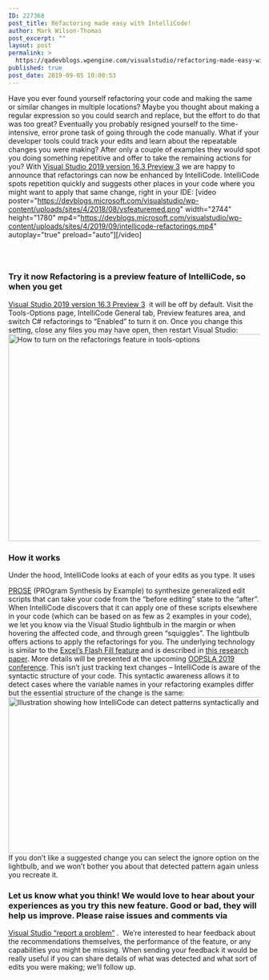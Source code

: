 ```yaml
---
ID: 227368
post_title: Refactoring made easy with IntelliCode!
author: Mark Wilson-Thomas
post_excerpt: ""
layout: post
permalink: >
  https://qadevblogs.wpengine.com/visualstudio/refactoring-made-easy-with-intellicode/
published: true
post_date: 2019-09-05 10:00:53
---
```

Have you ever found yourself refactoring your code and making the same or similar changes in multiple locations? Maybe you thought about making a regular expression so you could search and replace, but the effort to do that was too great? Eventually you probably resigned yourself to the time-intensive, error prone task of going through the code manually. What if your developer tools could track your edits and learn about the repeatable changes you were making? After only a couple of examples they would spot you doing something repetitive and offer to take the remaining actions for you? With [Visual Studio 2019 version 16.3 Preview 3][1] we are happy to announce that refactorings can now be enhanced by IntelliCode. IntelliCode spots repetition quickly and suggests other places in your code where you might want to apply that same change, right in your IDE: [video poster="https://devblogs.microsoft.com/visualstudio/wp-content/uploads/sites/4/2018/08/vsfeaturemed.png" width="2744" height="1780" mp4="https://devblogs.microsoft.com/visualstudio/wp-content/uploads/sites/4/2019/09/intellicode-refactorings.mp4" autoplay="true" preload="auto"][/video] 
###    

### Try it now Refactoring is a preview feature of IntelliCode, so when you get 

[Visual Studio 2019 version 16.3 Preview 3][1]  it will be off by default. Visit the Tools-Options page, IntelliCode General tab, Preview features area, and switch C# refactorings to “Enabled” to turn it on. Once you change this setting, close any files you may have open, then restart Visual Studio: <img class="alignnone wp-image-226306 size-large" src="https://devblogs.microsoft.com/visualstudio/wp-content/uploads/sites/4/2019/09/refactorings-toolsoptions-1024x660.png" alt="How to turn on the refactorings feature in tools-options" width="640" height="413" /> 
### 

<h3 style="text-align: left">
  How it works
</h3> Under the hood, IntelliCode looks at each of your edits as you type. It uses 

[PROSE][2] (PROgram Synthesis by Example) to synthesize generalized edit scripts that can take your code from the “before editing” state to the “after”. When IntelliCode discovers that it can apply one of these scripts elsewhere in your code (which can be based on as few as 2 examples in your code), we let you know via the Visual Studio lightbulb in the margin or when hovering the affected code, and through green “squiggles”. The lightbulb offers actions to apply the refactorings for you. The underlying technology is similar to the [Excel’s Flash Fill feature][3] and is described in [this research paper][4]. More details will be presented at the upcoming [OOPSLA 2019 conference][5]. This isn’t just tracking text changes – IntelliCode is aware of the syntactic structure of your code. This syntactic awareness allows it to detect cases where the variable names in your refactoring examples differ but the essential structure of the change is the same: <img class="alignnone wp-image-226305 size-full" src="https://devblogs.microsoft.com/visualstudio/wp-content/uploads/sites/4/2019/09/refactorings-illustrated.png" alt="Illustration showing how IntelliCode can detect patterns syntactically and offer suggestions" width="1023" height="312" /> If you don’t like a suggested change you can select the ignore option on the lightbulb, and we won’t bother you about that detected pattern again unless you recreate it. 
### Let us know what you think! We would love to hear about your experiences as you try this new feature. Good or bad, they will help us improve. Please raise issues and comments via 

[Visual Studio “report a problem”][6] .  We’re interested to hear feedback about the recommendations themselves, the performance of the feature, or any capabilities you might be missing. When sending your feedback it would be really useful if you can share details of what was detected and what sort of edits you were making; we’ll follow up.

 [1]: https://visualstudio.microsoft.com/vs/preview/
 [2]: https://nam06.safelinks.protection.outlook.com/?url=https%3A%2F%2Fmicrosoft.github.io%2Fprose%2F&data=02%7C01%7CMark.Wilson-Thomas%40microsoft.com%7Ccdb56ee2af63435d211b08d728b7d38b%7C72f988bf86f141af91ab2d7cd011db47%7C1%7C0%7C637022642299089700&sdata=HlNZ43YNaRARxWWWg7JmKYoNxpzkTHct7Ainp%2FuMd5E%3D&reserved=0
 [3]: https://nam06.safelinks.protection.outlook.com/?url=https%3A%2F%2Fwww.microsoft.com%2Fen-us%2Fresearch%2Fblog%2Fflash-fill-gives-excel-smart-charge%2F&data=02%7C01%7CMark.Wilson-Thomas%40microsoft.com%7Ccdb56ee2af63435d211b08d728b7d38b%7C72f988bf86f141af91ab2d7cd011db47%7C1%7C0%7C637022642299089700&sdata=4Fe6vtMKRjyQuFdR7KYz4pPPHE7T1yK8YqM1lPwpKYk%3D&reserved=0
 [4]: http://aka.ms/repetitive-edits
 [5]: https://2019.splashcon.org/details/splash-2019-oopsla/27/On-the-Fly-Synthesis-of-Edit-Suggestions
 [6]: https://docs.microsoft.com/visualstudio/ide/how-to-report-a-problem-with-visual-studio?view=vs-2019
